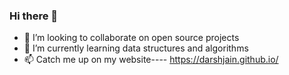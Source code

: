 ### Hi there 👋
- 👯 I’m looking to collaborate on open source projects
- 🌱 I’m currently learning data structures and algorithms
- 📫 Catch me up on my website---- https://darshjain.github.io/
<!--
**darshjain/darshjain** is a ✨ _special_ ✨ repository because its `README.md` (this file) appears on your GitHub profile.

Here are some ideas to get you started:

- 🔭 I’m currently working on ...
- 🌱 I’m currently learning ...
- 👯 I’m looking to collaborate on ...
- 🤔 I’m looking for help with ...
- 💬 Ask me about ...
- 📫 How to reach me: ...
- 😄 Pronouns: ...
- ⚡ Fun fact: ...
-->
